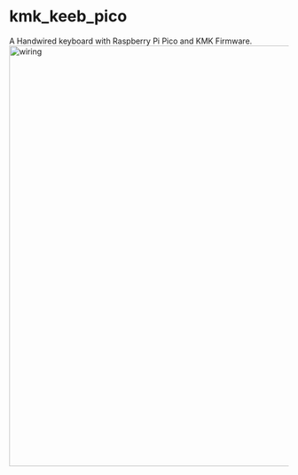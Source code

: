# kmk_keeb_pico
A Handwired keyboard with Raspberry Pi Pico and KMK Firmware.
<img width="1010" height="758" alt="wiring" src="https://github.com/user-attachments/assets/a79d5dad-cdfc-4ac3-9a79-758d745a60ff" />
